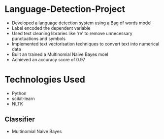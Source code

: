 # Language-Detection-Project
- Developed a language detection system using a Bag of words model
- Label encoded the dependent variable 
- Used text cleaning libraries like 're' to remove unnecessary punctuations and symbols
- Implemented text vectorisation techniques to convert text into numerical data
- Built an trained a Multinomial Naive Bayes moel
- Achieved an accuracy score of 0.97

# Technologies Used 
- Python 
- scikit-learn
- NLTK

## Classifier
- Multinomial Naive Bayes
